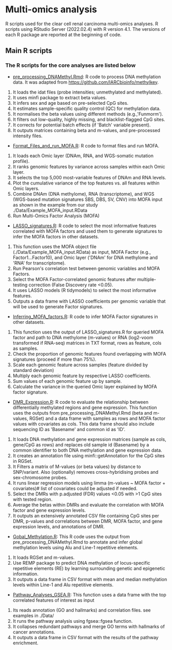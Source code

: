# Multi-omics analysis

R scripts used for the clear cell renal carcinoma multi-omics analyses.
R scripts using RStudio Server (2022.02.4) with R version 4.1.
The versions of each R package are reported at the beginning of code. 

## Main R scripts

### The R scripts for the core analyses are listed below

- [pre_processing_DNAMethyl.Rmd](MainAnalysis_code/pre_processing_DNAMethyl.Rmd): R code to process DNA methylation data. 
It was adapted from https://github.com/IARCbioinfo/methylkey.
1. It loads the idat files (probe intensities; unmethylated and methylated).
2. It uses minfi package to extract beta values.
3. It infers sex and age based on pre-selected CpG sites. 
4. It estimates sample-specific quality control (QC) for methylation data.
5. It normalises the beta values using different methods (e.g.,'Funmorm').
6. It filters out low-quality, highly missing, and blacklist-flagged CpG sites.
7. It corrects for potential batch effects (if 'Batch' variable present).
8. It outputs matrices containing beta and m-values, and pre-processed intensity files.


- [Format_Files_and_run_MOFA.R](MainAnalysis_code/Format_Files_and_run_MOFA.R): R code to format files and run MOFA.
1. It loads each Omic layer (DNAm, RNA, and WGS-somatic mutation profile).
2. It ranks genomic features by variance across samples within each Omic layer.
3. It selects the top 5,000 most-variable features of DNAm and RNA levels.
4. Plot the cumulative variance of the top features vs. all features within Omic layers.
5. Combine DNAm (DNA methylome), RNA (transcriptome), and WGS (WGS-based mutation signatures SBS, DBS, SV, CNV) into MOFA input as shown in the example from our study  ./Data/Example_MOFA_input.RData 
6. Run Multi-Omics Factor Analysis (MOFA)


- [LASSO_signatures.R](MainAnalysis_code/LASSO_signatures.R): R code to select the most informative features correlated with MOFA factors and used them to generate signatures to infer the MOFA factors in other datasets.
1. This function uses the MOFA object file (./Data/Example_MOFA_input.RData) as input, MOFA Factor (e.g., Factor1...Factor10), and Omic layer ('DNAm' for DNA methylome and 'RNA' for transcriptome).
2. Run Pearson's correlation test between genomic variables and MOFA Factors.
3. Select the MOFA Factor-correlated genomic features after multiple-testing correction (False Discovery rate <0.05).
4. It uses LASSO models (R tidymodels) to select the most informative features.
5. Outputs a data frame with LASSO coefficients per genomic variable that will be used to generate Factor signatures.


- [Inferring_MOFA_factors.R](MainAnalysis_code/Inferring_MOFA_factors.R): R code to infer MOFA Factor signatures in other datasets.
1. This function uses the output of LASSO_signatures.R for queried MOFA factor and path to DNA methylome (m-values) or RNA (log2-voom transformed if RNA-seq) matrices in TXT format, rows as feature, cols as samples.
2. Check the proportion of genomic features found overlapping with MOFA signatures (proceed if more than 75%).
3. Scale each genomic feature across samples (feature divided by standard deviation)
4. Multiply each genomic feature by respective LASSO coefficients.
5. Sum values of each genomic feature up by sample.
6. Calculate the variance in the queried Omic layer explained by MOFA factor signature.


- [DMR_Expression.R](MainAnalysis_code/DMR_Expression.R): R code to evaluate the relationship between differentially methylated regions and gene expression.
This function uses the outputs from pre_processing_DNAMethyl.Rmd (beta and m-values, RGSet) and a data frame with samples as rows and MOFA factor values with covariates as cols. This data frame should also include sequencing ID as 'Basename' and common id as 'ID'.
1. It loads DNA methylation and gene expression matrices (sample as cols, gene/CpG as rows) and replaces old sample id (Basename) by a common identifier to both DNA methylation and gene expression data. 
2. It creates an annotation file using minfi::getAnnotation for the CpG sites in RGSet.
3. It Filters a matrix of M-values (or beta values) by distance to SNP/variant. Also (optionally) removes cross-hybridising probes and sex-chromosome probes.
4. It runs linear regression models using limma (m-values ~ MOFA factor + covariates)# list of covariates could be adjusted if needed.
5. Select the DMRs with p.adjusted (FDR) values <0.05 with >1 CpG sites with tested region.
6. Average the betas within DMRs and evaluate the correlation with MOFA factor and gene expression levels.
7. It outputs an extensively annotated CSV file containing CpG sites per DMR, p-values and correlations between DMR, MOFA factor, and gene expression levels, and annotations of DMR.


- [Gobal_Methylation.R](MainAnalysis_code/Gobal_Methylation.R): This R code uses the output from pre_processing_DNAMethyl.Rmd to annotate and infer global methylation levels using Alu and Line-1 repetitive elements.
1. It loads RGSet and m-values.
2. Use REMP package to predict DNA methylation of locus-specific repetitive elements (RE) by learning surrounding genetic and epigenetic information.
3. It outputs a data frame in CSV format with mean and median methylation levels within Line-1 and Alu repetitive elements.


- [Pathway_Analyses_GSEA.R](MainAnalysis_code/Pathway_Analyses_GSEA.R): This function uses a data frame with the top correlated features of interest as input
1. Its reads annotation (GO and hallmarks) and correlation files. see examples in ./Data/
2. It runs the pathway analysis using fgsea::fgsea function.
3. It collapses redundant pathways and merge GO terms with hallmarks of cancer annotations.
4. It outputs a data frame in CSV format with the results of the pathway enrichment.













